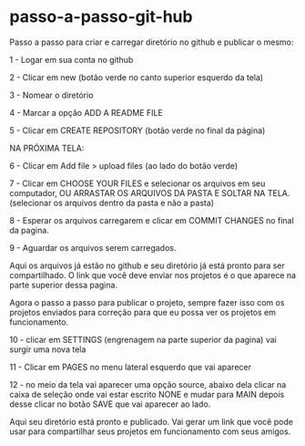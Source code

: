 # passo-a-passo-git-hub

Passo a passo para criar e carregar diretório no github e publicar o mesmo:


1 - Logar em sua conta no github

2 - Clicar em new (botão verde no canto superior esquerdo da tela)

3 - Nomear o diretório

4 - Marcar a opção ADD A README FILE

5 - Clicar em CREATE REPOSITORY (botão verde no final da página)


NA PRÓXIMA TELA:

6 - Clicar em Add file > upload files (ao lado do botão verde)

7 - Clicar em CHOOSE YOUR FILES e selecionar os arquivos em seu computador, OU ARRASTAR OS ARQUIVOS DA PASTA E SOLTAR NA TELA. (selecionar os arquivos dentro da pasta e não a pasta)

8 - Esperar os arquivos carregarem e clicar em COMMIT CHANGES no final da pagina.

9 - Aguardar os arquivos serem carregados.


Aqui os arquivos já estão no github e seu diretório já está pronto para ser compartilhado. O link que você deve enviar nos projetos é o que aparece na parte superior dessa pagina.


Agora o passo a passo para publicar o projeto, sempre fazer isso com os projetos enviados para correção para que eu possa ver os projetos em funcionamento.


10 - clicar em SETTINGS (engrenagem na parte superior da pagina) vai surgir uma nova tela

11 - Clicar em PAGES no menu lateral esquerdo que vai aparecer 

12 - no meio da tela vai aparecer uma opção source, abaixo dela clicar na caixa de seleção onde vai estar escrito NONE e mudar para MAIN depois desse clicar no botão SAVE que vai aparecer ao lado.

Aqui seu diretório está pronto e publicado. Vai gerar um link que você pode usar para compartilhar seus projetos em funcionamento com seus amigos.

